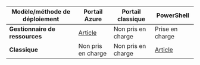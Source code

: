 |**Modèle/méthode de déploiement**| **Portail Azure** | **Portail classique** | **PowerShell**|
|---|---|---|---|
| **Gestionnaire de ressources**      |[Article](vpn-gateway-howto-multi-site-to-site-resource-manager-portal.md)| Non pris en charge | Prise en charge|
| **Classique** | Non pris en charge | Non pris en charge | [Article](vpn-gateway-multi-site.md) | 
 